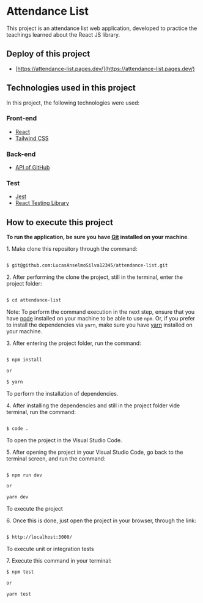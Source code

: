 # Attendance List

This project is an attendance list web application, developed to practice the teachings learned about the React JS library.

## Deploy of this project

- [https://attendance-list.pages.dev/](https://attendance-list.pages.dev/)

## Technologies used in this project

In this project, the following technologies were used:

### Front-end

- [React](https://pt-br.reactjs.org/)
- [Tailwind CSS](https://tailwindcss.com/)

### Back-end

- [API of GitHub](https://api.github.com/LucasAnselmoSilva12345/)

### Test

- [Jest](https://jestjs.io/docs/tutorial-react)
- [React Testing Library](https://testing-library.com/)

## How to execute this project

**To run the application, be sure you have [Git](https://git-scm.com/) installed on your machine**.

1. Make clone this repository through the command:

```sh

$ git@github.com:LucasAnselmoSilva12345/attendance-list.git

```

2. After performing the clone the project, still in the terminal, enter the project folder:

```sh

$ cd attendance-list

```

Note: To perform the command execution in the next step, ensure that you have [node](https://nodejs.org/en/) installed on your machine to be able to use `npm`. Or, if you prefer to install the dependencies via `yarn`, make sure you have [yarn](https://yarnpkg.com/) installed on your machine.

3. After entering the project folder, run the command:

```sh

$ npm install

or

$ yarn

```

To perform the installation of dependencies.

4. After installing the dependencies and still in the project folder vide terminal, run the command:

```sh

$ code .

```

To open the project in the Visual Studio Code.

5. After opening the project in your Visual Studio Code, go back to the terminal screen, and run the command:

```sh

$ npm run dev

or

yarn dev

```

To execute the project

6. Once this is done, just open the project in your browser, through the link:

```sh

$ http://localhost:3000/

```

To execute unit or integration tests  

7. Execute this command in your terminal:

```sh
$ npm test

or

yarn test
```